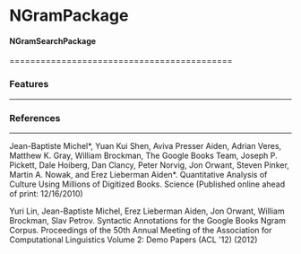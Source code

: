 # NGramPackage

#### NGramSearchPackage ####
===========================================


### Features ###
-------------------------------


### References ###
--------------------------------


Jean-Baptiste Michel*, Yuan Kui Shen, Aviva Presser Aiden, Adrian Veres, Matthew K. Gray, William Brockman, The Google Books Team, Joseph P. Pickett, Dale Hoiberg, Dan Clancy, Peter Norvig, Jon Orwant, Steven Pinker, Martin A. Nowak, and Erez Lieberman Aiden*. Quantitative Analysis of Culture Using Millions of Digitized Books. Science (Published online ahead of print: 12/16/2010)

Yuri Lin, Jean-Baptiste Michel, Erez Lieberman Aiden, Jon Orwant, William Brockman, Slav Petrov. Syntactic Annotations for the Google Books Ngram Corpus. Proceedings of the 50th Annual Meeting of the Association for Computational Linguistics Volume 2: Demo Papers (ACL '12) (2012)
